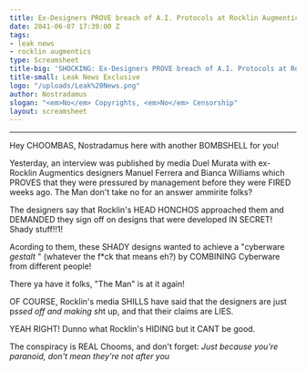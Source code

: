 ```yaml
---
title: Ex-Designers PROVE breach of A.I. Protocols at Rocklin Augmentics!
date: 2041-06-07 17:39:00 Z
tags:
- leak news
- rocklin augmentics
type: Screamsheet
title-big: 'SHOCKING: Ex-Designers PROVE breach of A.I. Protocols at Rocklin Augmentics!'
title-small: Leak News Exclusive
logo: "/uploads/Leak%20News.png"
author: Nostradamus
slogan: "<em>No</em> Copyrights, <em>No</em> Censorship"
layout: screamsheet
---
```


---
Hey CHOOMBAS, Nostradamus here with another BOMBSHELL for you!

Yesterday, an interview was published by media Duel Murata with ex-Rocklin Augmentics designers Manuel Ferrera and Bianca Williams which PROVES that they were pressured by management before they were FIRED weeks ago. The Man don't take no for an answer ammirite folks?

The designers say that Rocklin's HEAD HONCHOS approached them and DEMANDED they sign off on designs that were developed IN SECRET! Shady stuff!!1!

Acording to them, these SHADY designs wanted to achieve a "cyberware *gestalt* " (whatever the f*ck that means eh?) by COMBINING Cyberware from different people! 

There ya have it folks, "The Man" is at it again!

OF COURSE, Rocklin's media SHILLS have said that the designers are just p*ssed off and making sh*t up, and that their claims are LIES.

YEAH RIGHT! Dunno what Rocklin's HIDING but it CANT be good.

The conspiracy is REAL Chooms, and don't forget: 
*Just because you're paranoid, don't mean they're not after you*
